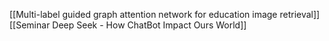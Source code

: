 [[Multi-label guided graph attention network for education image retrieval]]
[[Seminar Deep Seek - How ChatBot Impact Ours World]]